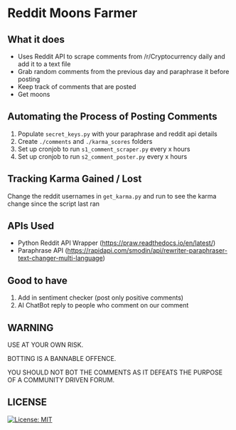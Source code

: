 # Reddit Moons Farmer
 
## What it does
- Uses Reddit API to scrape comments from /r/Cryptocurrency daily and add it to a text file
- Grab random comments from the previous day and paraphrase it before posting
- Keep track of comments that are posted
- Get moons
 
## Automating the Process of Posting Comments
1. Populate ```secret_keys.py``` with your paraphrase and reddit api details
2. Create ```./comments``` and ```./karma_scores``` folders
3. Set up cronjob to run ```s1_comment_scraper.py``` every x hours
4. Set up cronjob to run ```s2_comment_poster.py``` every x hours
 
## Tracking Karma Gained / Lost
Change the reddit usernames in ```get_karma.py``` and run to see the karma change since the script last ran
 
## APIs Used
- Python Reddit API Wrapper (https://praw.readthedocs.io/en/latest/)
- Paraphrase API (https://rapidapi.com/smodin/api/rewriter-paraphraser-text-changer-multi-language)

## Good to have
1. Add in sentiment checker (post only positive comments)
3. AI ChatBot reply to people who comment on our comment

## WARNING
USE AT YOUR OWN RISK. 

BOTTING IS A BANNABLE OFFENCE.

YOU SHOULD NOT BOT THE COMMENTS AS IT DEFEATS THE PURPOSE OF A COMMUNITY DRIVEN FORUM.

## LICENSE

[![License: MIT](https://img.shields.io/badge/License-MIT-yellow.svg)](https://opensource.org/licenses/MIT)
